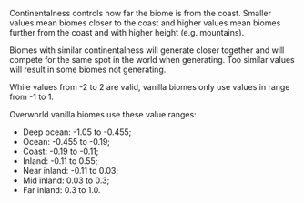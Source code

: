 Continentalness controls how far the biome is from the coast.
Smaller values mean biomes closer to the coast and higher values mean biomes
further from the coast and with higher height (e.g. mountains).

Biomes with similar continentalness will generate closer together
and will compete for the same spot in the world when generating.
Too similar values will result in some biomes not generating.

While values from -2 to 2 are valid, vanilla biomes only use values in range
from -1 to 1.

Overworld vanilla biomes use these value ranges:

* Deep ocean: -1.05 to -0.455;
* Ocean: -0.455 to -0.19;
* Coast: -0.19 to -0.11;
* Inland: -0.11 to 0.55;
* Near inland: -0.11 to 0.03;
* Mid inland: 0.03 to 0.3;
* Far inland: 0.3 to 1.0.